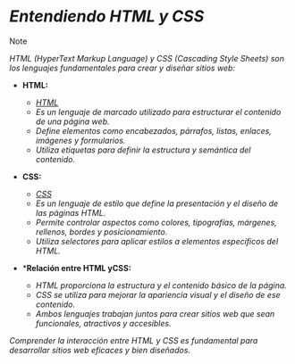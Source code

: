 <!-- Author: Daniel Benjamin Perez Morales -->
<!-- GitHub: https://github.com/DanielPerezMoralesDev13 -->
<!-- Email: danielperezdev@proton.me -->

# ***Entendiendo HTML y CSS***

> [!NOTE]
> *HTML (HyperText Markup Language) y CSS (Cascading Style Sheets) son los lenguajes fundamentales para crear y diseñar sitios web:*

- **HTML:**
  - *[HTML](https://es.wikipedia.org/wiki/HTML "https://es.wikipedia.org/wiki/HTML")*
  - *Es un lenguaje de marcado utilizado para estructurar el contenido de una página web.*
  - *Define elementos como encabezados, párrafos, listas, enlaces, imágenes y formularios.*
  - *Utiliza etiquetas para definir la estructura y semántica del contenido.*

- **CSS:**
  - *[CSS](https://es.wikipedia.org/wiki/CSS "https://es.wikipedia.org/wiki/CSS")*
  - *Es un lenguaje de estilo que define la presentación y el diseño de las páginas HTML.*
  - *Permite controlar aspectos como colores, tipografías, márgenes, rellenos, bordes y posicionamiento.*
  - *Utiliza selectores para aplicar estilos a elementos específicos del HTML.*

- ***Relación entre HTML yCSS:**
  - *HTML proporciona la estructura y el contenido básico de la página.*
  - *CSS se utiliza para mejorar la apariencia visual y el diseño de ese contenido.*
  - *Ambos lenguajes trabajan juntos para crear sitios web que sean funcionales, atractivos y accesibles.*

*Comprender la interacción entre HTML y CSS es fundamental para desarrollar sitios web eficaces y bien diseñados.*
